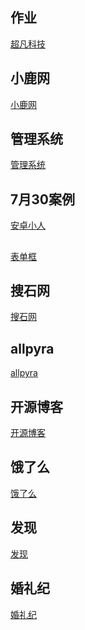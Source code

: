## 作业
<a href="https://nongjianzhen659.github.io/超凡科技/index.html">超凡科技</a>
## 小鹿网
<a href="https://nongjianzhen659.github.io/小鹿/index.html">小鹿网</a>
## 管理系统
<a href="https://nongjianzhen659.github.io/管理系统/index.html">管理系统</a>
## 7月30案例
<a href="https://nongjianzhen659.github.io/7.30案例/安卓小人.html">安卓小人</a>
##
<a href="https://nongjianzhen659.github.io/7.30案例/表单框.html">表单框</a>
## 搜石网
<a href="https://nongjianzhen659.github.io/搜石网/index.html">搜石网</a>
## allpyra
<a href="https://nongjianzhen659.github.io/allpyra/index.html">allpyra</a>
## 开源博客
<a href="https://nongjianzhen659.github.io/开源博客/index.html">开源博客</a>
## 饿了么
<a href="https://nongjianzhen659.github.io/饿了么/html/elm.html">饿了么</a>
## 发现
<a href="https://nongjianzhen659.github.io/饿了么/html/faxian.html">发现</a>
## 婚礼纪
<a href="https://nongjianzhen659.github.io/婚礼纪/html/婚礼纪.html">婚礼纪</a>


